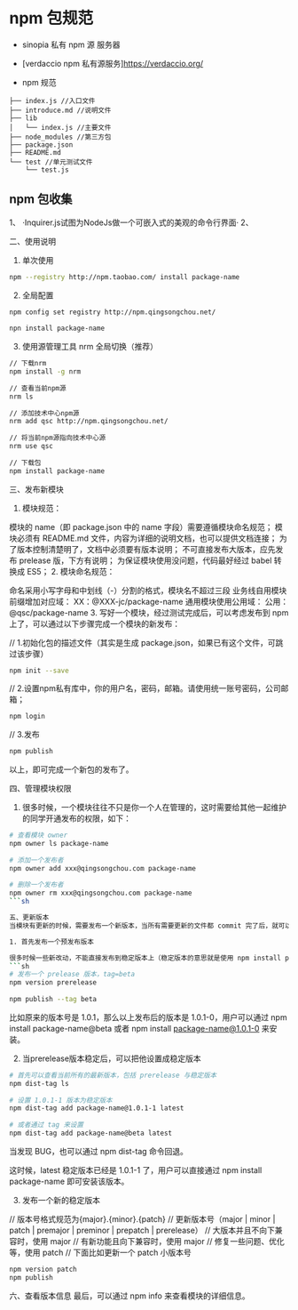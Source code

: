 # npm 包规范

- sinopia 私有 npm 源 服务器
- [verdaccio npm 私有源服务]https://verdaccio.org/

- npm 规范
```shell
├── index.js //入口文件
├── introduce.md //说明文件
├── lib
│   └── index.js //主要文件
├── node_modules //第三方包
├── package.json 
├── README.md 
└── test //单元测试文件
    └── test.js

```

## npm 包收集

1、 ·Inquirer.js试图为NodeJs做一个可嵌入式的美观的命令行界面·
2、

二、使用说明
1. 单次使用
```sh
npm --registry http://npm.taobao.com/ install package-name
```
2. 全局配置
```sh
npm config set registry http://npm.qingsongchou.net/
 
npn install package-name
```

3. 使用源管理工具 nrm 全局切换（推荐）
```sh
// 下载nrm
npm install -g nrm
 
// 查看当前npm源
nrm ls
 
// 添加技术中心npm源
nrm add qsc http://npm.qingsongchou.net/
 
// 将当前npm源指向技术中心源
nrm use qsc
 
// 下载包
npm install package-name
```

三、发布新模块
1. 模块规范：

模块的 name（即 package.json 中的 name 字段）需要遵循模块命名规范；
模块必须有 README.md 文件，内容为详细的说明文档，也可以提供文档连接；
为了版本控制清楚明了，文档中必须要有版本说明；
不可直接发布大版本，应先发布 prelease 版，下方有说明；
为保证模块使用没问题，代码最好经过 babel 转换成 ES5；
2. 模块命名规范：

命名采用小写字母和中划线（-）分割的格式，模块名不超过三段
业务线自用模块前缀增加对应域：
XX：@XXX-jc/package-name
通用模块使用公用域：
公用：@qsc/package-name
3. 写好一个模块，经过测试完成后，可以考虑发布到 npm 上了，可以通过以下步骤完成一个模块的新发布：

// 1.初始化包的描述文件（其实是生成  package.json，如果已有这个文件，可跳过该步骤）
```sh
npm init --save
 ```
// 2.设置npm私有库中，你的用户名，密码，邮箱。请使用统一账号密码，公司邮箱；
```sh
npm login
 ```
// 3.发布
```sh
npm publish
```
以上，即可完成一个新包的发布了。



四、管理模块权限
1. 很多时候，一个模块往往不只是你一个人在管理的，这时需要给其他一起维护的同学开通发布的权限，如下：
```sh
# 查看模块 owner
npm owner ls package-name
 
# 添加一个发布者
npm owner add xxx@qingsongchou.com package-name
 
# 删除一个发布者
npm owner rm xxx@qingsongchou.com package-name
```sh

五、更新版本
当模块有更新的时候，需要发布一个新版本，当所有需要更新的文件都 commit 完了后，就可以更新到 npm 了。

1. 首先发布一个预发布版本

很多时候一些新改动，不能直接发布到稳定版本上（稳定版本的意思就是使用 npm install package-name 即可下载的最新版本），这时可以发布一个 “预发布版本“，不会影响到稳定版本。
```sh
# 发布一个 prelease 版本，tag=beta
npm version prerelease
 
npm publish --tag beta
```
比如原来的版本号是 1.0.1，那么以上发布后的版本是 1.0.1-0，用户可以通过 npm install package-name@beta 或者 npm install package-name@1.0.1-0 来安装。



2. 当prerelease版本稳定后，可以把他设置成稳定版本
```sh
# 首先可以查看当前所有的最新版本，包括 prerelease 与稳定版本
npm dist-tag ls
 
# 设置 1.0.1-1 版本为稳定版本
npm dist-tag add package-name@1.0.1-1 latest
 
# 或者通过 tag 来设置
npm dist-tag add package-name@beta latest
```
当发现 BUG，也可以通过 npm dist-tag 命令回退。

这时候，latest 稳定版本已经是 1.0.1-1 了，用户可以直接通过 npm install package-name 即可安装该版本。



3. 发布一个新的稳定版本

// 版本号格式规范为{major}.{minor}.{patch}
// 更新版本号（major | minor | patch | premajor | preminor | prepatch | prerelease）
// 大版本并且不向下兼容时，使用 major
// 有新功能且向下兼容时，使用 major
// 修复一些问题、优化等，使用 patch
// 下面比如更新一个 patch 小版本号
```sh
npm version patch
npm publish
```

六、查看版本信息
最后，可以通过 npm info 来查看模块的详细信息。

